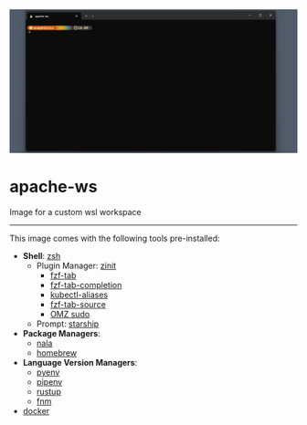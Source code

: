 <img src=".github/splash.png" alt="apache-ws" />

# apache-ws
Image for a custom wsl workspace

---

This image comes with the following tools pre-installed:
- **Shell**: [zsh](https://www.zsh.org/)
    - Plugin Manager: [zinit](https://github.com/zdharma-continuum/zinit)
        - [fzf-tab](https://github.com/Aloxaf/fzf-tab)
        - [fzf-tab-completion](https://github.com/lincheney/fzf-tab-completion)
        - [kubectl-aliases](https://github.com/ahmetb/kubectl-aliases)
        - [fzf-tab-source](https://github.com/Freed-Wu/fzf-tab-source)
        - [OMZ sudo](https://github.com/ohmyzsh/ohmyzsh/tree/master/plugins/sudo)
    - Prompt: [starship](https://starship.rs/)
- **Package Managers**:
    - [nala](https://gitlab.com/volian/nala)
    - [homebrew](https://brew.sh/)
- **Language Version Managers**:
    - [pyenv](https://github.com/pyenv/pyenv)
    - [pipenv](https://pipenv.pypa.io/en/latest/)
    - [rustup](https://rustup.rs/)
    - [fnm](https://github.com/Schniz/fnms)
- [docker](https://www.docker.com/)